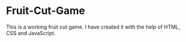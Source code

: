 # Fruit-Cut-Game
This is a working fruit cut game. I have created it with the help of HTML, CSS and JavaScript.
